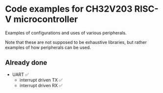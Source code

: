 # Code examples for CH32V203 RISC-V microcontroller
Examples of configurations and uses of various peripherals.  

Note that these are not supposed to be exhaustive libraries, but rather examples of how peripherals can be used.

## Already done
- UART ✅
    - interrupt driven TX ✅
    - interrupt driven RX ✅